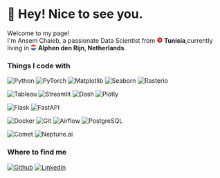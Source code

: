 <h1> 👋 Hey! Nice to see you.</h1>

<p>Welcome to my page! </br> I'm Ansem Chaieb, a passionate Data Scientist from <img src="tunisia.png" width="13"/> <b>Tunisia</b>,currently living in  <img src="netherlands.png" width="13"/> <b>Alphen den Rijn, Netherlands</b>. </p>

<h3>Things I code with</h3>
<p>

![Python](https://img.shields.io/badge/-Python-3776AB?style=flat-square&logo=python&logoColor=white)
![PyTorch](https://img.shields.io/badge/-PyTorch-EE4C2C?style=flat-square&logo=pytorch&logoColor=white)
![Matplotlib](https://img.shields.io/badge/-Matplotlib-11557c?style=flat-square&logo=python&logoColor=white)
![Seaborn](https://img.shields.io/badge/-Seaborn-3776AB?style=flat-square&logo=python&logoColor=white)
![Rasterio](https://img.shields.io/badge/-Rasterio-3776AB?style=flat-square&logo=python&logoColor=white)

![Tableau](https://img.shields.io/badge/-Tableau-E97627?style=flat-square&logo=tableau&logoColor=white)
![Streamlit](https://img.shields.io/badge/-Streamlit-FF4B4B?style=flat-square&logo=streamlit&logoColor=white)
![Dash](https://img.shields.io/badge/-Dash-008DE4?style=flat-square&logo=dash&logoColor=white)
![Plotly](https://img.shields.io/badge/-Plotly-3F4F75?style=flat-square&logo=plotly&logoColor=white)

![Flask](https://img.shields.io/badge/-Flask-000000?style=flat-square&logo=flask&logoColor=white)
![FastAPI](https://img.shields.io/badge/-FastAPI-009688?style=flat-square&logo=fastapi&logoColor=white)

![Docker](https://img.shields.io/badge/-Docker-46a2f1?style=flat-square&logo=docker&logoColor=white)
![Git](https://img.shields.io/badge/-Git-F05032?style=flat-square&logo=git&logoColor=white)
![Airflow](https://img.shields.io/badge/-Apache%20Airflow-017CEE?style=flat-square&logo=apache-airflow&logoColor=white)
![PostgreSQL](https://img.shields.io/badge/-PostgreSQL-336791?style=flat-square&logo=postgresql&logoColor=white)

![Comet](https://img.shields.io/badge/-Comet-000000?style=flat-square&logo=comet&logoColor=white)
![Neptune.ai](https://img.shields.io/badge/-Neptune.ai-4B0082?style=flat-square&logo=neptune.ai&logoColor=white)
</p>

<h3>Where to find me</h3>
<p><a href="https://github.com/Ansem-chaieb" target="_blank"><img alt="Github" src="https://img.shields.io/badge/GitHub-%2312100E.svg?&style=for-the-badge&logo=Github&logoColor=white" /></a> <a href="https://www.linkedin.com/in/ansem-chaieb/" target="_blank"><img alt="LinkedIn" src="https://img.shields.io/badge/linkedin-%230077B5.svg?&style=for-the-badge&logo=linkedin&logoColor=white" /></a> 
</p>

